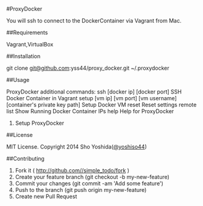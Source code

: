#ProxyDocker

You will ssh to connect to the DockerContainer via Vagrant from Mac.


##Requirements

Vagrant,VirtualBox


##Installation

git clone git@github.com:yss44/proxy_docker.git ~/.proxydocker

##Usage

ProxyDocker additional commands:
  ssh [docker ip] [docker port]                   SSH Docker Container in Vagrant
  setup [vm ip] [vm port] [vm username]
               [container's private key path]     Setup Docker VM
  reset                                           Reset settings
  remote list                                     Show Running Docker Container IPs
  help                                            Help for ProxyDocker


1. Setup ProxyDocker

##License

MIT License. Copyright 2014 Sho Yoshida([@yoshiso44](https://twitter.com/yoshiso44))


##Contributing

1. Fork it ( http://github.com//simple_todo/fork )
2. Create your feature branch (git checkout -b my-new-feature)
3. Commit your changes (git commit -am 'Add some feature')
4. Push to the branch (git push origin my-new-feature)
5. Create new Pull Request